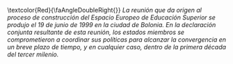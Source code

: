 
\textcolor{Red}{\faAngleDoubleRight{}} *La reunión que da origen al proceso de construcción del Espacio Europeo de Educación Superior se produjo el 19 de junio de 1999 en la ciudad de Bolonia. En la declaración conjunta resultante de esta reunión, los estados miembros se comprometieron a coordinar sus políticas para alcanzar la convergencia en un breve plazo de tiempo, y en cualquier caso, dentro de la primera década del tercer milenio.*


